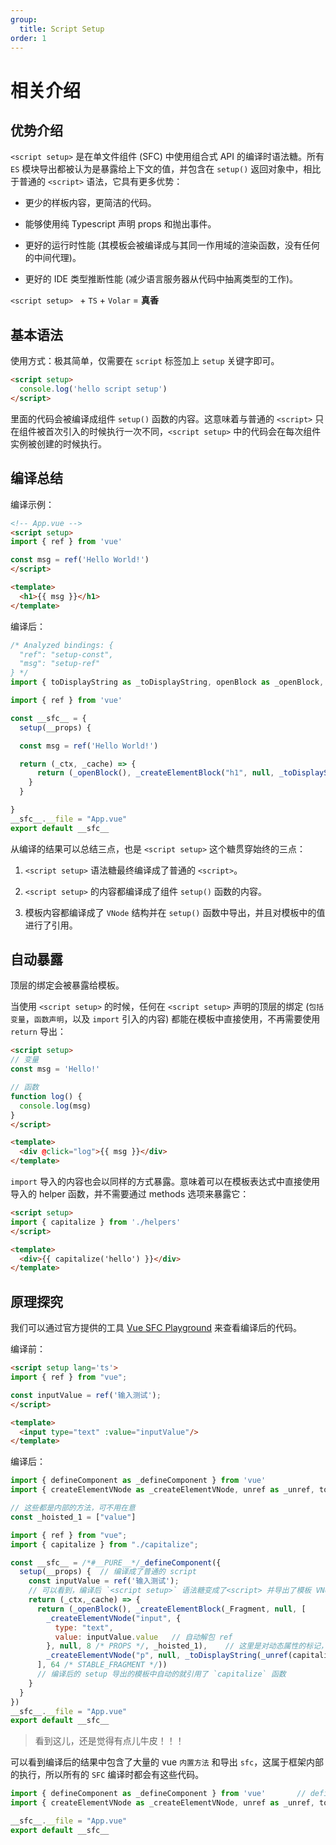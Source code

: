 ```yaml
---
group:
  title: Script Setup
order: 1
---
```

# 相关介绍

## 优势介绍

`<script setup>` 是在单文件组件 (SFC) 中使用组合式 API 的编译时语法糖。所有 `ES` 模块导出都被认为是暴露给上下文的值，并包含在 `setup()` 返回对象中，相比于普通的 `<script>` 语法，它具有更多优势：

- 更少的样板内容，更简洁的代码。

- 能够使用纯 Typescript 声明 props 和抛出事件。

- 更好的运行时性能 (其模板会被编译成与其同一作用域的渲染函数，没有任何的中间代理)。

- 更好的 IDE 类型推断性能 (减少语言服务器从代码中抽离类型的工作)。

`<script setup> ` + `TS` + `Volar` = **真香**

## 基本语法

使用方式：极其简单，仅需要在 `script` 标签加上 `setup` 关键字即可。

```html
<script setup>
  console.log('hello script setup')
</script>
```

里面的代码会被编译成组件 `setup()` 函数的内容。这意味着与普通的 `<script>` 只在组件被首次引入的时候执行一次不同，`<script setup>` 中的代码会在每次组件实例被创建的时候执行。

## 编译总结

编译示例：

```html
<!-- App.vue -->
<script setup>
import { ref } from 'vue'

const msg = ref('Hello World!')
</script>

<template>
  <h1>{{ msg }}</h1>
</template>
```

编译后：

```js
/* Analyzed bindings: {
  "ref": "setup-const",
  "msg": "setup-ref"
} */
import { toDisplayString as _toDisplayString, openBlock as _openBlock, createElementBlock as _createElementBlock } from "vue"

import { ref } from 'vue'

const __sfc__ = {
  setup(__props) {

  const msg = ref('Hello World!')

  return (_ctx, _cache) => {
      return (_openBlock(), _createElementBlock("h1", null, _toDisplayString(msg.value), 1 /* TEXT */))
    }
  }

}
__sfc__.__file = "App.vue"
export default __sfc__
```

从编译的结果可以总结三点，也是 `<script setup>` 这个糖贯穿始终的三点：

1. `<script setup>` 语法糖最终编译成了普通的 `<script>`。

2. `<script setup>` 的内容都编译成了组件 `setup()` 函数的内容。

3. 模板内容都编译成了 `VNode` 结构并在 `setup()` 函数中导出，并且对模板中的值进行了引用。

## 自动暴露

<Alert type="info">
  顶层的绑定会被暴露给模板。
</Alert>

当使用 `<script setup>` 的时候，任何在 `<script setup>` 声明的顶层的绑定 (`包括变量`，`函数声明`，以及 `import` 引入的内容) 都能在模板中直接使用，不再需要使用 `return` 导出：

```html
<script setup>
// 变量
const msg = 'Hello!'

// 函数
function log() {
  console.log(msg)
}
</script>

<template>
  <div @click="log">{{ msg }}</div>
</template>
```

`import` 导入的内容也会以同样的方式暴露。意味着可以在模板表达式中直接使用导入的 helper 函数，并不需要通过 methods 选项来暴露它：

```html
<script setup>
import { capitalize } from './helpers'
</script>

<template>
  <div>{{ capitalize('hello') }}</div>
</template>
```

## 原理探究

我们可以通过官方提供的工具 [Vue SFC Playground](https://sfc.vuejs.org) 来查看编译后的代码。

编译前：

```html
<script setup lang='ts'>
import { ref } from "vue";

const inputValue = ref('输入测试');
</script>

<template>
  <input type="text" :value="inputValue"/>
</template>
```

编译后：

```js
import { defineComponent as _defineComponent } from 'vue'
import { createElementVNode as _createElementVNode, unref as _unref, toDisplayString as _toDisplayString, Fragment as _Fragment, openBlock as _openBlock, createElementBlock as _createElementBlock } from "vue"

// 这些都是内部的方法，可不用在意
const _hoisted_1 = ["value"]

import { ref } from "vue";
import { capitalize } from "./capitalize";

const __sfc__ = /*#__PURE__*/_defineComponent({
  setup(__props) {  // 编译成了普通的 script
    const inputValue = ref('输入测试');
    // 可以看到，编译后 `<script setup>` 语法糖变成了<script> 并导出了模板 VNode 结构的函数，并且将模板中用到的值进行了自动解包
    return (_ctx,_cache) => {
      return (_openBlock(), _createElementBlock(_Fragment, null, [
        _createElementVNode("input", {
          type: "text",
          value: inputValue.value   // 自动解包 ref
        }, null, 8 /* PROPS */, _hoisted_1),    // 这里是对动态属性的标记，对 diff 算法的优化
        _createElementVNode("p", null, _toDisplayString(_unref(capitalize)('Hello World!!')), 1 /* TEXT */)
      ], 64 /* STABLE_FRAGMENT */))
      // 编译后的 setup 导出的模板中自动的就引用了 `capitalize` 函数
    }
  }
})
__sfc__.__file = "App.vue"
export default __sfc__
```

> 看到这儿，还是觉得有点儿牛皮！！！

可以看到编译后的结果中包含了大量的 vue `内置方法` 和导出 `sfc`，这属于框架内部的执行，所以所有的 `SFC` 编译时都会有这些代码。

```js
import { defineComponent as _defineComponent } from 'vue'		// defineComponent 函数
import { createElementVNode as _createElementVNode, unref as _unref, toDisplayString as _toDisplayString, Fragment as _Fragment, openBlock as _openBlock, createElementBlock as _createElementBlock } from "vue"		// 内置函数

__sfc__.__file = "App.vue"
export default __sfc__
```

